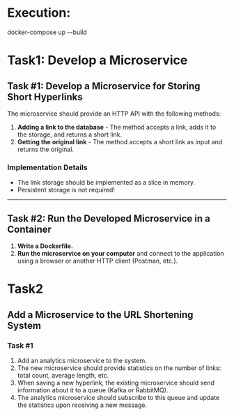 
# Execution:

docker-compose up --build


# Task1: Develop a Microservice

## Task #1: Develop a Microservice for Storing Short Hyperlinks

The microservice should provide an HTTP API with the following methods:

1. **Adding a link to the database** - The method accepts a link, adds it to the storage, and returns a short link.
2. **Getting the original link** - The method accepts a short link as input and returns the original.

### Implementation Details

- The link storage should be implemented as a slice in memory.
- Persistent storage is not required!

---

## Task #2: Run the Developed Microservice in a Container

1. **Write a Dockerfile.**
2. **Run the microservice on your computer** and connect to the application using a browser or another HTTP client (Postman, etc.).




# Task2

## Add a Microservice to the URL Shortening System

### Task #1

1. Add an analytics microservice to the system.
2. The new microservice should provide statistics on the number of links: total count, average length, etc.
3. When saving a new hyperlink, the existing microservice should send information about it to a queue (Kafka or RabbitMQ).
4. The analytics microservice should subscribe to this queue and update the statistics upon receiving a new message.

